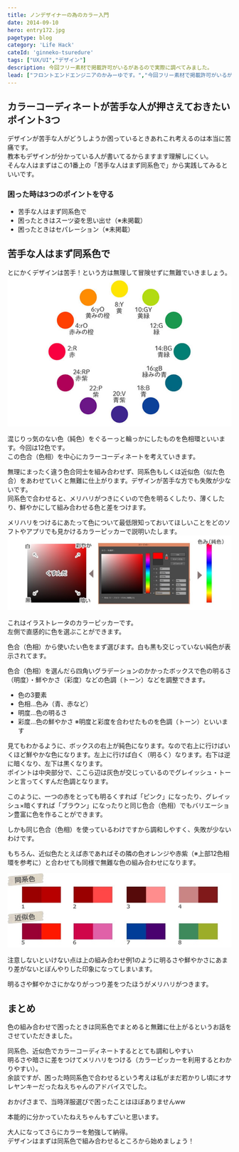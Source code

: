 ```yaml
---
title: ノンデザイナーの為のカラー入門
date: 2014-09-10
hero: entry172.jpg
pagetype: blog
category: 'Life Hack'
cateId: 'ginneko-tsuredure'
tags: ["UX/UI","デザイン"]
description: 今回フリー素材で掲載許可がいるがあるので実際に調べてみました。
lead: ["フロントエンドエンジニアのかみーゆです。","今回フリー素材で掲載許可がいるがあるので実際に調べてみました。"]
---
```


## カラーコーディネートが苦手な人が押さえておきたいポイント3つ

デザインが苦手な人がどうしようか困っているときあれこれ考えるのは本当に苦痛です。<br>教本もデザインが分かっている人が書いてるからますます理解しにくい。<br>そんな人はまずはこの1番上の「苦手な人はまず同系色で」から実践してみるといいです。

### 困った時は3つのポイントを守る
* 苦手な人はまず同系色で
* 困ったときはスーツ姿を思い出せ（※未掲載）
* 困ったときはセパレーション（※未掲載）

## 苦手な人はまず同系色で
とにかくデザインは苦手！という方は無理して冒険せずに無難でいきましょう。
![12色相環](./images/2014/entry193-1.jpg)

混じりっ気のない色（純色）をぐるーっと輪っかにしたものを色相環といいます。今回は12色です。<br>
この色合（色相）を中心にカラーコーディネートを考えていきます。

無理にまったく違う色合同士を組み合わせず、同系色もしくは近似色（似た色合）をあわせていくと無難に仕上がります。デザインが苦手な方でも失敗が少ないです。<br>
同系色で合わせると、メリハリがつきにくいので色を明るくしたり、薄くしたり、鮮やかにして組み合わせる色と差をつけます。

メリハリをつけるにあたって色について最低限知っておいてほしいことをどのソフトやアプリでも見かけるカラーピッカーで説明いたします。
![12色相環](./images/2014/entry193-2.jpg)

これはイラストレータのカラーピッカーです。<br>
左側で直感的に色を選ぶことができます。

色合（色相）から使いたい色をまず選びます。白も黒も交じっていない純色が表示されてます。

色合（色相）を選んだら四角いグラデーションのかかったボックスで色の明るさ（明度）・鮮やかさ（彩度）などの色調（トーン）などを調整できます。

* 色の3要素
* 色相…色み（青、赤など）
* 明度…色の明るさ
* 彩度…色の鮮やかさ
※明度と彩度を合わせたものを色調（トーン）といいます

見てもわかるように、ボックスの右上が純色になります。なので右上に行けばいくほど鮮やかな色になります。左上に行けば白く（明るく）なります。右下は逆に暗くなり、左下は黒くなります。<br>
ポイントは中央部分で、ここら辺は灰色が交じっているのでグレイッシュ・トーンと言ってくすんだ色調となります。

このように、一つの赤をとっても明るくすれば「ピンク」になったり、グレイッシュ×暗くすれば「ブラウン」になったりと同じ色合（色相）でもバリエーション豊富に色を作ることができます。

しかも同じ色合（色相）を使っているわけですから調和しやすく、失敗が少ないわけです。

もちろん、近似色たとえば赤であればその隣の色オレンジや赤紫（※上部12色相環を参考に）と合わせても同様で無難な色の組み合わせになります。

![12色相環](./images/2014/entry193-3.jpg)

注意しないといけない点は上の組み合わせ例1のように明るさや鮮やかさにあまり差がないとぼんやりした印象になってしまいます。

明るさや鮮やかさにかなりがっつり差をつたほうがメリハリがつきます。

## まとめ
色の組み合わせで困ったときは同系色でまとめると無難に仕上がるというお話をさせていただきました。

同系色、近似色でカラーコーディネートするととても調和しやすい<br>
明るさや暗さに差をつけてメリハリをつける（カラーピッカーを利用するとわかりやすい）。<br>
余談ですが、困った時同系色で合わせるという考えは私がまだ若かりし頃にオサレヤンキーだったねえちゃんのアドバイスでした。

おかげさまで、当時洋服選びで困ったことはほぼありませんww

本能的に分かっていたねえちゃんもすごいと思います。

大人になってさらにカラーを勉強して納得。<br>
デザインはまずは同系色で組み合わせるところから始めましょう！
